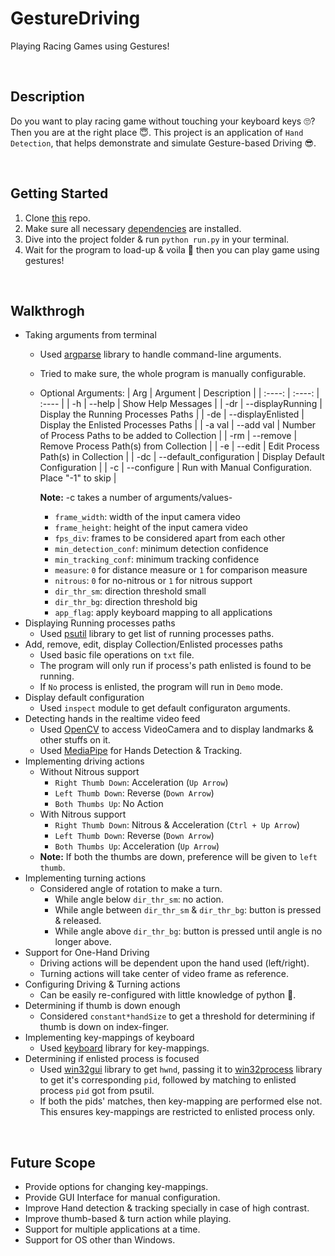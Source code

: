 # GestureDriving
Playing Racing Games using Gestures!

<br/>

## Description
Do you want to play racing game without touching your keyboard keys 🙄? Then you are at the right place 😇. This project is an application of `Hand Detection`, that helps demonstrate and simulate Gesture-based Driving 😎.

<br/>

## Getting Started
1. Clone [this](https://github.com/Rohit-Jain-2801/GestureDriving.git) repo.
2. Make sure all necessary [dependencies](https://github.com/Rohit-Jain-2801/GestureDriving/blob/master/requirements.txt) are installed.
3. Dive into the project folder & run `python run.py` in your terminal.
4. Wait for the program to load-up & voila 🥳 then you can play game using gestures!

<br/>

## Walkthrogh
* Taking arguments from terminal
    + Used [argparse](https://docs.python.org/3/library/argparse.html) library to handle command-line arguments.
    + Tried to make sure, the whole program is manually configurable.
    + Optional Arguments:
        | Arg | Argument | Description |
        | :----: | :----: | :---- |
        | -h | --help | Show Help Messages |
        | -dr | --displayRunning | Display the Running Processes Paths |
        | -de | --displayEnlisted | Display the Enlisted Processes Paths |
        | -a val | --add val | Number of Process Paths to be added to Collection |
        | -rm | --remove | Remove Process Path(s) from Collection |
        | -e | --edit | Edit Process Path(s) in Collection |
        | -dc | --default_configuration | Display Default Configuration |
        | -c | --configure | Run with Manual Configuration. Place "-1" to skip |
        
        **Note:** -c takes a number of arguments/values-
        - `frame_width`: width of the input camera video
        - `frame_height`: height of the input camera video
        - `fps_div`: frames to be considered apart from each other
        - `min_detection_conf`: minimum detection confidence
        - `min_tracking_conf`: minimum tracking confidence
        - `measure`: `0` for distance measure or `1` for comparison measure
        - `nitrous`: `0` for no-nitrous or `1` for nitrous support
        - `dir_thr_sm`: direction threshold small
        - `dir_thr_bg`: direction threshold big
        - `app_flag`: apply keyboard mapping to all applications
* Displaying Running processes paths
    + Used [psutil](https://psutil.readthedocs.io/en/latest/) library to get list of running processes paths.
* Add, remove, edit, display Collection/Enlisted processes paths
    + Used basic file operations on `txt` file.
    + The program will only run if process's path enlisted is found to be running.
    + If `No` process is enlisted, the program will run in `Demo` mode.
* Display default configuration
    + Used `inspect` module to get default configuraton arguments.
* Detecting hands in the realtime video feed
    + Used [OpenCV](https://docs.opencv.org/4.5.1/) to access VideoCamera and to display landmarks & other stuffs on it.
    + Used [MediaPipe](https://mediapipe.dev/) for Hands Detection & Tracking.
* Implementing driving actions
    + Without Nitrous support
        - `Right Thumb Down`: Acceleration (`Up Arrow`)
        - `Left Thumb Down`: Reverse (`Down Arrow`)
        - `Both Thumbs Up`: No Action
    + With Nitrous support
        - `Right Thumb Down`: Nitrous & Acceleration (`Ctrl + Up Arrow`)
        - `Left Thumb Down`: Reverse (`Down Arrow`)
        - `Both Thumbs Up`: Acceleration (`Up Arrow`)
    + **Note:** If both the thumbs are down, preference will be given to `left thumb`.
* Implementing turning actions
    + Considered angle of rotation to make a turn.
        - While angle below `dir_thr_sm`: no action.
        - While angle between `dir_thr_sm` & `dir_thr_bg`: button is pressed & released.
        - While angle above `dir_thr_bg`: button is pressed until angle is no longer above.
* Support for One-Hand Driving
    + Driving actions will be dependent upon the hand used (left/right).
    + Turning actions will take center of video frame as reference.
* Configuring Driving & Turning actions
    + Can be easily re-configured with little knowledge of python 🤗.
* Determining if thumb is down enough
    + Considered `constant*handSize` to get a threshold for determining if thumb is down on index-finger.
* Implementing key-mappings of keyboard
    + Used [keyboard](https://github.com/boppreh/keyboard) library for key-mappings.
* Determining if enlisted process is focused
    + Used [win32gui](http://timgolden.me.uk/pywin32-docs/win32gui.html) library to get `hwnd`, passing it to [win32process](http://timgolden.me.uk/pywin32-docs/win32process.html) library to get it's corresponding `pid`, followed by matching to enlisted process `pid` got from psutil.
    + If both the pids' matches, then key-mapping are performed else not. This ensures key-mappings are restricted to enlisted process only.

<br/>

## Future Scope
* Provide options for changing key-mappings.
* Provide GUI Interface for manual configuration.
* Improve Hand detection & tracking specially in case of high contrast.
* Improve thumb-based & turn action while playing.
* Support for multiple applications at a time.
* Support for OS other than Windows.
